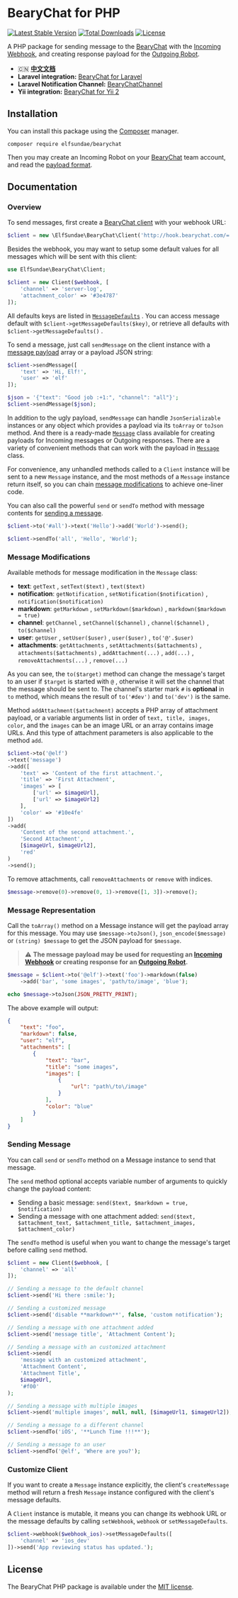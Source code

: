 # BearyChat for PHP

[![Latest Stable Version](https://poser.pugx.org/elfsundae/bearychat/version)](https://packagist.org/packages/elfsundae/bearychat)
[![Total Downloads](https://poser.pugx.org/elfsundae/bearychat/downloads)](https://packagist.org/packages/elfsundae/bearychat)
[![License](https://poser.pugx.org/elfsundae/bearychat/license)](https://packagist.org/packages/elfsundae/bearychat)

A PHP package for sending message to the [BearyChat][] with the [Incoming Webhook][1], and creating response payload for the [Outgoing Robot][2].

+ :cn: [**中文文档**](README_zh.md)
+ **Laravel integration:** [BearyChat for Laravel][Laravel-BearyChat]
+ **Laravel Notification Channel:** [BearyChatChannel][BearyChatChannel]
+ **Yii integration:** [BearyChat for Yii 2][Yii2-BearyChat]

## Installation

You can install this package using the [Composer][] manager.
```
composer require elfsundae/bearychat
```

Then you may create an Incoming Robot on your [BearyChat][] team account, and read the [payload format][1].

## Documentation

### Overview

To send messages, first create a [BearyChat client](src/Client.php) with your webhook URL:

```php
$client = new \ElfSundae\BearyChat\Client('http://hook.bearychat.com/=.../incoming/...');
```

Besides the webhook, you may want to setup some default values for all messages which will be sent with this client:

```php
use ElfSundae\BearyChat\Client;

$client = new Client($webhook, [
    'channel' => 'server-log',
    'attachment_color' => '#3e4787'
]);
```

All defaults keys are listed in [`MessageDefaults`](src/MessageDefaults.php) . You can access message default with `$client->getMessageDefaults($key)`, or retrieve all defaults with `$client->getMessageDefaults()` .

To send a message, just call `sendMessage` on the client instance with a [message payload][1] array or a payload JSON string:

```php
$client->sendMessage([
    'text' => 'Hi, Elf!',
    'user' => 'elf'
]);

$json = '{"text": "Good job :+1:", "channel": "all"}';
$client->sendMessage($json);
```

In addition to the ugly payload, `sendMessage` can handle `JsonSerializable` instances or any object which provides a payload via its `toArray` or `toJson` method. And there is a ready-made [`Message`](src/Message.php) class available for creating payloads for Incoming messages or Outgoing responses. There are a variety of convenient methods that can work with the payload in [`Message`](src/Message.php) class.

For convenience, any unhandled methods called to a `Client` instance will be sent to a new `Message` instance, and the most methods of a `Message` instance return itself, so you can chain [message modifications](#message-modifications) to achieve one-liner code.

You can also call the powerful `send` or `sendTo` method with message contents for [sending a message](#sending-message).

```php
$client->to('#all')->text('Hello')->add('World')->send();

$client->sendTo('all', 'Hello', 'World');
```

### Message Modifications

Available methods for message modification in the `Message` class:

+ **text**: `getText` , `setText($text)` , `text($text)`
+ **notification**: `getNotification` , `setNotification($notification)` , `notification($notification)`
+ **markdown**: `getMarkdown` , `setMarkdown($markdown)` , `markdown($markdown = true)`
+ **channel**: `getChannel` , `setChannel($channel)` , `channel($channel)` , `to($channel)`
+ **user**: `getUser` , `setUser($user)` , `user($user)` , `to('@'.$user)`
+ **attachments**: `getAttachments` , `setAttachments($attachments)` , `attachments($attachments)` , `addAttachment(...)` , `add(...)` , `removeAttachments(...)` , `remove(...)`

As you can see, the `to($target)` method can change the message's target to an user if `$target` is started with `@` , otherwise it will set the channel that the message should be sent to. The channel's starter mark `#` is **optional** in `to` method, which means the result of `to('#dev')` and `to('dev')` is the same.

Method `addAttachment($attachment)` accepts a PHP array of attachment payload, or a variable arguments list in order of `text, title, images, color`, and the `images` can be an image URL or an array contains image URLs. And this type of attachment parameters is also applicable to the method `add`.

```php
$client->to('@elf')
->text('message')
->add([
    'text' => 'Content of the first attachment.',
    'title' => 'First Attachment',
    'images' => [
        ['url' => $imageUrl],
        ['url' => $imageUrl2]
    ],
    'color' => '#10e4fe'
])
->add(
    'Content of the second attachment.',
    'Second Attachment',
    [$imageUrl, $imageUrl2],
    'red'
)
->send();
```

To remove attachments, call `removeAttachments` or `remove` with indices.

```php
$message->remove(0)->remove(0, 1)->remove([1, 3])->remove();
```

### Message Representation

Call the `toArray()` method on a Message instance will get the payload array for this message. You may use `$message->toJson()`, `json_encode($message)` or `(string) $message` to get the JSON payload for `$message`. 

> :warning: **The message payload may be used for requesting an [Incoming Webhook][1] or creating response for an [Outgoing Robot][2].**

```php
$message = $client->to('@elf')->text('foo')->markdown(false)
    ->add('bar', 'some images', 'path/to/image', 'blue');

echo $message->toJson(JSON_PRETTY_PRINT);
```

The above example will output:

```json
{
    "text": "foo",
    "markdown": false,
    "user": "elf",
    "attachments": [
        {
            "text": "bar",
            "title": "some images",
            "images": [
                {
                    "url": "path\/to\/image"
                }
            ],
            "color": "blue"
        }
    ]
}
```

### Sending Message

You can call `send` or `sendTo` method on a Message instance to send that message.

The `send` method optional accepts variable number of arguments to quickly change the payload content:

+ Sending a basic message: `send($text, $markdown = true, $notification)`
+ Sending a message with one attachment added: `send($text, $attachment_text, $attachment_title, $attachment_images, $attachment_color)`

The `sendTo` method is useful when you want to change the message's target before calling `send` method.

```php
$client = new Client($webhook, [
    'channel' => 'all'
]);

// Sending a message to the default channel
$client->send('Hi there :smile:');

// Sending a customized message
$client->send('disable **markdown**', false, 'custom notification');

// Sending a message with one attachment added
$client->send('message title', 'Attachment Content');

// Sending a message with an customized attachment
$client->send(
    'message with an customized attachment',
    'Attachment Content',
    'Attachment Title',
    $imageUrl,
    '#f00'
);

// Sending a message with multiple images
$client->send('multiple images', null, null, [$imageUrl1, $imageUrl2]);

// Sending a message to a different channel
$client->sendTo('iOS', '**Lunch Time !!!**');

// Sending a message to an user
$client->sendTo('@elf', 'Where are you?');
```

### Customize Client

If you want to create a `Message` instance explicitly, the client's `createMessage` method will return a fresh `Message` instance configured with the client's message defaults.

A `Client` instance is mutable, it means you can change its webhook URL or the message defaults by calling `setWebhook`, `webhook` or `setMessageDefaults`.

```php
$client->webhook($webhook_ios)->setMessageDefaults([
    'channel' => 'ios_dev'
])->send('App reviewing status has updated.');
```

## License

The BearyChat PHP package is available under the [MIT license](LICENSE).

[1]: https://bearychat.com/integrations/incoming
[2]: https://bearychat.com/integrations/outgoing
[BearyChat]: https://bearychat.com
[Composer]: https://getcomposer.org
[Laravel-BearyChat]: https://github.com/ElfSundae/Laravel-BearyChat
[Yii2-BearyChat]: https://github.com/krissss/yii2-beary-chart
[BearyChatChannel]: https://github.com/laravel-notification-channels/bearychat
